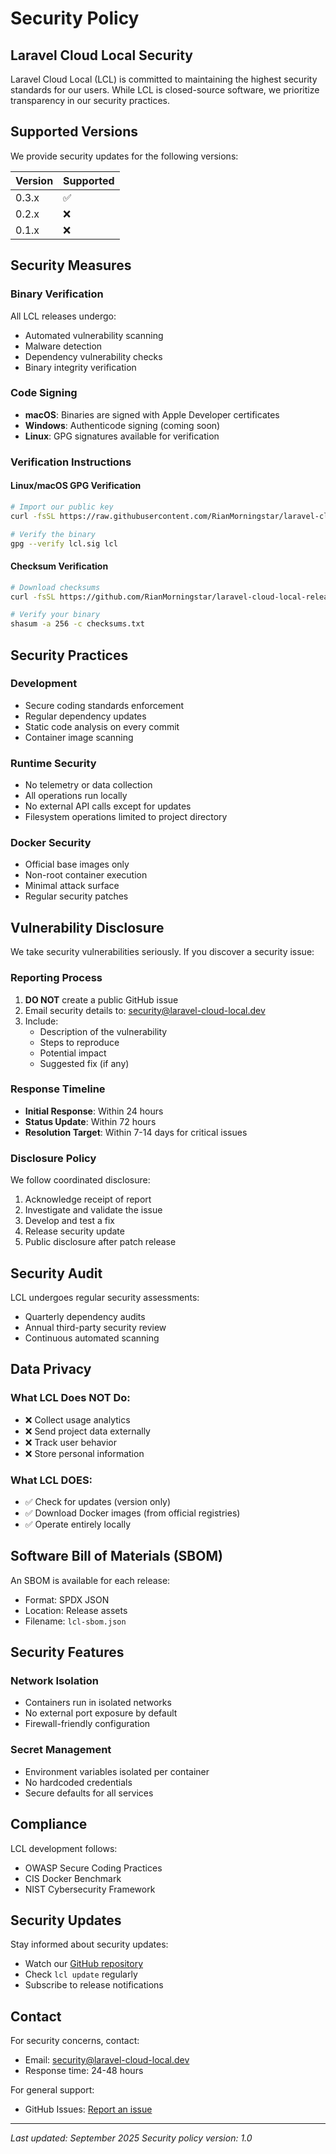 # Security Policy

## Laravel Cloud Local Security

Laravel Cloud Local (LCL) is committed to maintaining the highest security standards for our users. While LCL is closed-source software, we prioritize transparency in our security practices.

## Supported Versions

We provide security updates for the following versions:

| Version | Supported          |
| ------- | ------------------ |
| 0.3.x   | :white_check_mark: |
| 0.2.x   | :x:                |
| 0.1.x   | :x:                |

## Security Measures

### Binary Verification

All LCL releases undergo:
- Automated vulnerability scanning
- Malware detection
- Dependency vulnerability checks
- Binary integrity verification

### Code Signing

- **macOS**: Binaries are signed with Apple Developer certificates
- **Windows**: Authenticode signing (coming soon)
- **Linux**: GPG signatures available for verification

### Verification Instructions

#### Linux/macOS GPG Verification
```bash
# Import our public key
curl -fsSL https://raw.githubusercontent.com/RianMorningstar/laravel-cloud-local-releases/main/lcl-public.key | gpg --import

# Verify the binary
gpg --verify lcl.sig lcl
```

#### Checksum Verification
```bash
# Download checksums
curl -fsSL https://github.com/RianMorningstar/laravel-cloud-local-releases/releases/latest/download/checksums.txt

# Verify your binary
shasum -a 256 -c checksums.txt
```

## Security Practices

### Development
- Secure coding standards enforcement
- Regular dependency updates
- Static code analysis on every commit
- Container image scanning

### Runtime Security
- No telemetry or data collection
- All operations run locally
- No external API calls except for updates
- Filesystem operations limited to project directory

### Docker Security
- Official base images only
- Non-root container execution
- Minimal attack surface
- Regular security patches

## Vulnerability Disclosure

We take security vulnerabilities seriously. If you discover a security issue:

### Reporting Process

1. **DO NOT** create a public GitHub issue
2. Email security details to: security@laravel-cloud-local.dev
3. Include:
   - Description of the vulnerability
   - Steps to reproduce
   - Potential impact
   - Suggested fix (if any)

### Response Timeline

- **Initial Response**: Within 24 hours
- **Status Update**: Within 72 hours
- **Resolution Target**: Within 7-14 days for critical issues

### Disclosure Policy

We follow coordinated disclosure:
1. Acknowledge receipt of report
2. Investigate and validate the issue
3. Develop and test a fix
4. Release security update
5. Public disclosure after patch release

## Security Audit

LCL undergoes regular security assessments:
- Quarterly dependency audits
- Annual third-party security review
- Continuous automated scanning

## Data Privacy

### What LCL Does NOT Do:
- ❌ Collect usage analytics
- ❌ Send project data externally
- ❌ Track user behavior
- ❌ Store personal information

### What LCL DOES:
- ✅ Check for updates (version only)
- ✅ Download Docker images (from official registries)
- ✅ Operate entirely locally

## Software Bill of Materials (SBOM)

An SBOM is available for each release:
- Format: SPDX JSON
- Location: Release assets
- Filename: `lcl-sbom.json`

## Security Features

### Network Isolation
- Containers run in isolated networks
- No external port exposure by default
- Firewall-friendly configuration

### Secret Management
- Environment variables isolated per container
- No hardcoded credentials
- Secure defaults for all services

## Compliance

LCL development follows:
- OWASP Secure Coding Practices
- CIS Docker Benchmark
- NIST Cybersecurity Framework

## Security Updates

Stay informed about security updates:
- Watch our [GitHub repository](https://github.com/RianMorningstar/laravel-cloud-local-releases)
- Check `lcl update` regularly
- Subscribe to release notifications

## Contact

For security concerns, contact:
- Email: security@laravel-cloud-local.dev
- Response time: 24-48 hours

For general support:
- GitHub Issues: [Report an issue](https://github.com/RianMorningstar/laravel-cloud-local-releases/issues)

---

*Last updated: September 2025*
*Security policy version: 1.0*